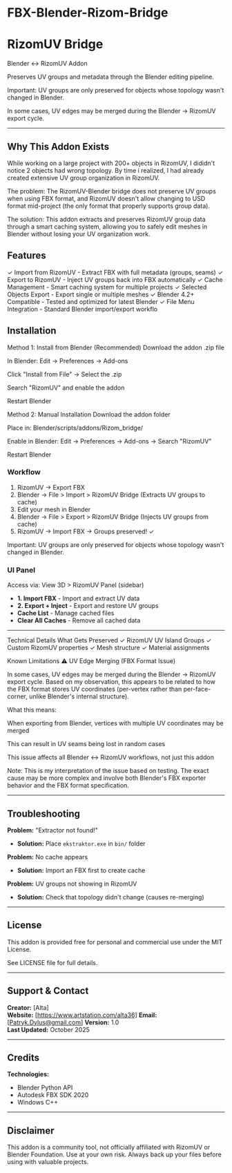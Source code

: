 # FBX-Blender-Rizom-Bridge
# RizomUV Bridge

Blender ↔ RizomUV Addon 

Preserves UV groups and metadata through the Blender editing pipeline.

Important: UV groups are only preserved for objects whose topology wasn't changed in Blender. 

In some cases, UV edges may be merged during the Blender → RizomUV export cycle.


---

## Why This Addon Exists

While working on a large project with 200+ objects in RizomUV, I dididn't notice 2 objects had wrong topology. By time i realized, I had already created extensive UV group organization in RizomUV.

The problem: The RizomUV-Blender bridge does not preserve UV groups when using FBX format, and RizomUV doesn't allow changing to USD format mid-project (the only format that properly supports group data).

The solution: This addon extracts and preserves RizomUV group data through a smart caching system, allowing you to safely edit meshes in Blender without losing your UV organization work.

## Features

✓ Import from RizomUV - Extract FBX with full metadata (groups, seams)
✓ Export to RizomUV - Inject UV groups back into FBX automatically
✓ Cache Management - Smart caching system for multiple projects
✓ Selected Objects Export - Export single or multiple meshes
✓ Blender 4.2+ Compatible - Tested and optimized for latest Blender
✓ File Menu Integration - Standard Blender import/export workflo

## Installation
Method 1: Install from Blender (Recommended)
Download the addon .zip file

In Blender: Edit → Preferences → Add-ons

Click "Install from File" → Select the .zip

Search "RizomUV" and enable the addon

Restart Blender

Method 2: Manual Installation
Download the addon folder

Place in: Blender/scripts/addons/Rizom_bridge/

Enable in Blender: Edit → Preferences → Add-ons → Search "RizomUV"

Restart Blender

### Workflow

1. RizomUV → Export FBX
2. Blender → File > Import > RizomUV Bridge
   (Extracts UV groups to cache)
3. Edit your mesh in Blender
4. Blender → File > Export > RizomUV Bridge
   (Injects UV groups from cache)
5. RizomUV → Import FBX
   → Groups preserved! ✓

Important: UV groups are only preserved for objects whose topology wasn't changed in Blender.

### UI Panel

Access via: View 3D > RizomUV Panel (sidebar)

- **1. Import FBX** - Import and extract UV data
- **2. Export + Inject** - Export and restore UV groups
- **Cache List** - Manage cached files
- **Clear All Caches** - Remove all cached data

---

Technical Details
What Gets Preserved
✓ RizomUV UV Island Groups
✓ Custom RizomUV properties
✓ Mesh structure
✓ Material assignments

Known Limitations
⚠️ UV Edge Merging (FBX Format Issue)

In some cases, UV edges may be merged during the Blender → RizomUV export cycle. Based on my observation, this appears to be related to how the FBX format stores UV coordinates (per-vertex rather than per-face-corner, unlike Blender's internal structure).

What this means:

When exporting from Blender, vertices with multiple UV coordinates may be merged

This can result in UV seams being lost in random cases

This issue affects all Blender ↔ RizomUV workflows, not just this addon

Note: This is my interpretation of the issue based on testing. The exact cause may be more complex and involve both Blender's FBX exporter behavior and the FBX format specification.


---

## Troubleshooting

**Problem:** "Extractor not found!"
- **Solution:** Place `ekstraktor.exe` in `bin/` folder

**Problem:** No cache appears
- **Solution:** Import an FBX first to create cache

**Problem:** UV groups not showing in RizomUV
- **Solution:** Check that topology didn't change (causes re-merging)

---

## License
This addon is provided free for personal and commercial use under the MIT License.

See LICENSE file for full details.

---

## Support & Contact

**Creator:** [Alta]  
**Website:** [https://www.artstation.com/alta36]
**Email:** [Patryk.Dylus@gmail.com] 
**Version:** 1.0  
**Last Updated:** October 2025


---

## Credits

**Technologies:**
- Blender Python API
- Autodesk FBX SDK 2020
- Windows C++

---

## Disclaimer

This addon is a community tool, not officially affiliated with RizomUV or Blender Foundation. Use at your own risk. Always back up your files before using with valuable projects.
